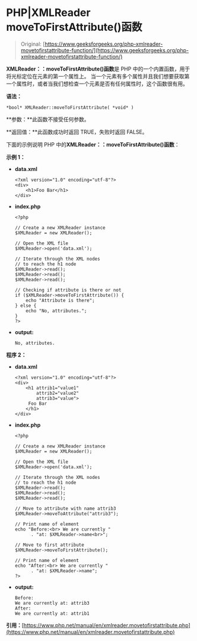 # PHP|XMLReader moveToFirstAttribute()函数

> Original: [https://www.geeksforgeeks.org/php-xmlreader-movetofirstattribute-function/](https://www.geeksforgeeks.org/php-xmlreader-movetofirstattribute-function/)

**XMLReader：：moveToFirstAttribute()函数**是 PHP 中的一个内置函数，用于将光标定位在元素的第一个属性上。 当一个元素有多个属性并且我们想要获取第一个属性时，或者当我们想检查一个元素是否有任何属性时，这个函数很有用。

**语法：**

```
*bool* XMLReader::moveToFirstAttribute( *void* )
```

**参数：**此函数不接受任何参数。

**返回值：**此函数成功时返回 TRUE，失败时返回 FALSE。

下面的示例说明 PHP 中的**XMLReader：：moveToFirstAttribute()函数**：

**示例 1：**

*   **data.xml**

    ```
    <?xml version="1.0" encoding="utf-8"?>
    <div>
        <h1>Foo Bar</h1>
    </div>
    ```

*   **index.php**

    ```
    <?php

    // Create a new XMLReader instance
    $XMLReader = new XMLReader();

    // Open the XML file
    $XMLReader->open('data.xml');

    // Iterate through the XML nodes
    // to reach the h1 node
    $XMLReader->read();
    $XMLReader->read();
    $XMLReader->read();

    // Checking if attribute is there or not
    if ($XMLReader->moveToFirstAttribute()) {
        echo "Attribute is there";
    } else {
        echo "No, attributes.";
    }
    ?>
    ```

*   **output:**

    ```
    No, attributes.
    ```

**程序 2：**

*   **data.xml**

    ```
    <?xml version="1.0" encoding="utf-8"?>
    <div>
        <h1 attrib1="value1" 
            attrib2="value2" 
            attrib3="value"> 
         Foo Bar 
        </h1>
    </div>
    ```

*   **index.php**

    ```
    <?php

    // Create a new XMLReader instance
    $XMLReader = new XMLReader();

    // Open the XML file
    $XMLReader->open('data.xml');

    // Iterate through the XML nodes
    // to reach the h1 node
    $XMLReader->read();
    $XMLReader->read();
    $XMLReader->read();

    // Move to attribute with name attrib3
    $XMLReader->moveToAttribute("attrib3");

    // Print name of element
    echo "Before:<br> We are currently "
          . "at: $XMLReader->name<br>";

    // Move to first attribute
    $XMLReader->moveToFirstAttribute();

    // Print name of element
    echo "After:<br> We are currently "
          . "at: $XMLReader->name";
    ?>
    ```

*   **output:**

    ```
    Before:
    We are currently at: attrib3
    After:
    We are currently at: attrib1
    ```

**引用：**[https://www.php.net/manual/en/xmlreader.movetofirstattribute.php](https://www.php.net/manual/en/xmlreader.movetofirstattribute.php)